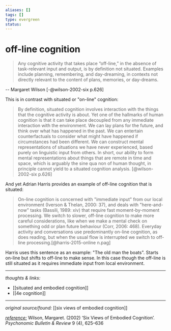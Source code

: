 ```yaml
---
aliases: []
tags: []
type: evergreen
status: 
---
```


# off-line cognition

> Any cognitive activity that takes place “off-line,” in the absence of task-relevant input and output, is by definition not situated. Examples include planning, remembering, and day-dreaming, in contexts not directly relevant to the content of plans, memories, or day-dreams.

-- Margaret Wilson [-@wilson-2002-six p.626]

This is in contrast with situated or "on-line" cognition:

> By definition, situated cognition involves interaction with the things that the cognitive activity is about. Yet one of the hallmarks of human cognition is that it can take place decoupled from any immediate interaction with the environment. We can lay plans for the future, and think over what has happened in the past. We can entertain counterfactuals to consider what might have happened if circumstances had been different. We can construct mental representations of situations we have never experienced, based purely on linguistic input from others. In short, our ability to form mental representations about things that are remote in time and space, which is arguably the sine qua non of human thought, in principle cannot yield to a situated cognition analysis. [@wilson-2002-six p.626]

And yet Adrian Harris provides an example of off-line cognition that is situated: 

> On-line cognition is concerned with "immediate input" from our local environment (Iverson & Thelan, 2000: 37), and deals with "here-and-now" tasks (Bassili, 1989: xiv) that require fast moment-by-moment processing. We switch to slower, off-line cognition to make more careful considerations, like when we make a mental check on something odd or plan future behaviour (Corr, 2006: 468). Everyday activity and conversations use predominantly on-line cognition, as does reading, but when the usual flow is interrupted we switch to off-line processing.[@harris-2015-online n.pag]

Harris uses this sentence as an example: "The old man the boats". Starts on-line but shifts to off-line to make sense. In this case though the off-line is still situated as it requires immediate input from local environment.

---

_thoughts & links:_

- [[situated and embodied cognition]]
- [[4e cognition]]


---

_original source/found:_ [[six views of embodied cognition]]

_[reference:](x-devonthink-item://1FB59B81-A9D2-4F46-8D92-929F3BCA0F7C)_ Wilson, Margaret. (2002) ‘Six Views of Embodied Cognition’. _Psychonomic Bulletin & Review_ 9 (4), 625–636

